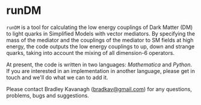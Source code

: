 # runDM

`runDM` is a tool for calculating the low energy couplings of Dark Matter (DM) to light quarks in Simplified Models with vector mediators. By specifying the mass of the mediator and the couplings of the mediator to SM fields at high energy, the code outputs the low energy couplings to up, down and strange quarks, taking into account the mixing of all dimension-6 operators.

At present, the code is written in two languages: *Mathematica* and *Python*. If you are interested in an implementation in another language, please get in touch and we'll do what we can to add it.

Please contact Bradley Kavanagh (bradkav@gmail.com) for any questions, problems, bugs and suggestions.
